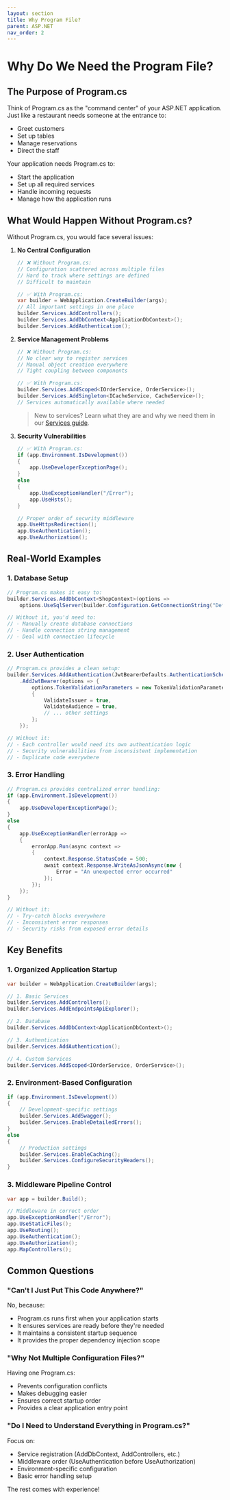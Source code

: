 ```yaml
---
layout: section
title: Why Program File?
parent: ASP.NET
nav_order: 2
---
```


# Why Do We Need the Program File?

## The Purpose of Program.cs

Think of Program.cs as the "command center" of your ASP.NET application. Just like a restaurant needs someone at the entrance to:
- Greet customers
- Set up tables
- Manage reservations
- Direct the staff

Your application needs Program.cs to:
- Start the application
- Set up all required services
- Handle incoming requests
- Manage how the application runs

## What Would Happen Without Program.cs?

Without Program.cs, you would face several issues:

1. **No Central Configuration**
   ```csharp
   // ❌ Without Program.cs:
   // Configuration scattered across multiple files
   // Hard to track where settings are defined
   // Difficult to maintain

   // ✅ With Program.cs:
   var builder = WebApplication.CreateBuilder(args);
   // All important settings in one place
   builder.Services.AddControllers();
   builder.Services.AddDbContext<ApplicationDbContext>();
   builder.Services.AddAuthentication();
   ```

2. **Service Management Problems**
   ```csharp
   // ❌ Without Program.cs:
   // No clear way to register services
   // Manual object creation everywhere
   // Tight coupling between components

   // ✅ With Program.cs:
   builder.Services.AddScoped<IOrderService, OrderService>();
   builder.Services.AddSingleton<ICacheService, CacheService>();
   // Services automatically available where needed
   ```
   > New to services? Learn what they are and why we need them in our [Services guide](../aspnet/services).

3. **Security Vulnerabilities**
   ```csharp
   // ✅ With Program.cs:
   if (app.Environment.IsDevelopment())
   {
       app.UseDeveloperExceptionPage();
   }
   else
   {
       app.UseExceptionHandler("/Error");
       app.UseHsts();
   }
   
   // Proper order of security middleware
   app.UseHttpsRedirection();
   app.UseAuthentication();
   app.UseAuthorization();
   ```

## Real-World Examples

### 1. Database Setup
```csharp
// Program.cs makes it easy to:
builder.Services.AddDbContext<ShopContext>(options =>
    options.UseSqlServer(builder.Configuration.GetConnectionString("DefaultConnection")));

// Without it, you'd need to:
// - Manually create database connections
// - Handle connection string management
// - Deal with connection lifecycle
```

### 2. User Authentication
```csharp
// Program.cs provides a clean setup:
builder.Services.AddAuthentication(JwtBearerDefaults.AuthenticationScheme)
    .AddJwtBearer(options => {
        options.TokenValidationParameters = new TokenValidationParameters
        {
            ValidateIssuer = true,
            ValidateAudience = true,
            // ... other settings
        };
    });

// Without it:
// - Each controller would need its own authentication logic
// - Security vulnerabilities from inconsistent implementation
// - Duplicate code everywhere
```

### 3. Error Handling
```csharp
// Program.cs provides centralized error handling:
if (app.Environment.IsDevelopment())
{
    app.UseDeveloperExceptionPage();
}
else
{
    app.UseExceptionHandler(errorApp =>
    {
        errorApp.Run(async context =>
        {
            context.Response.StatusCode = 500;
            await context.Response.WriteAsJsonAsync(new { 
                Error = "An unexpected error occurred" 
            });
        });
    });
}

// Without it:
// - Try-catch blocks everywhere
// - Inconsistent error responses
// - Security risks from exposed error details
```

## Key Benefits

### 1. Organized Application Startup
```csharp
var builder = WebApplication.CreateBuilder(args);

// 1. Basic Services
builder.Services.AddControllers();
builder.Services.AddEndpointsApiExplorer();

// 2. Database
builder.Services.AddDbContext<ApplicationDbContext>();

// 3. Authentication
builder.Services.AddAuthentication();

// 4. Custom Services
builder.Services.AddScoped<IOrderService, OrderService>();
```

### 2. Environment-Based Configuration
```csharp
if (app.Environment.IsDevelopment())
{
    // Development-specific settings
    builder.Services.AddSwagger();
    builder.Services.EnableDetailedErrors();
}
else
{
    // Production settings
    builder.Services.EnableCaching();
    builder.Services.ConfigureSecurityHeaders();
}
```

### 3. Middleware Pipeline Control
```csharp
var app = builder.Build();

// Middleware in correct order
app.UseExceptionHandler("/Error");
app.UseStaticFiles();
app.UseRouting();
app.UseAuthentication();
app.UseAuthorization();
app.MapControllers();
```

## Common Questions

### "Can't I Just Put This Code Anywhere?"
No, because:
- Program.cs runs first when your application starts
- It ensures services are ready before they're needed
- It maintains a consistent startup sequence
- It provides the proper dependency injection scope

### "Why Not Multiple Configuration Files?"
Having one Program.cs:
- Prevents configuration conflicts
- Makes debugging easier
- Ensures correct startup order
- Provides a clear application entry point

### "Do I Need to Understand Everything in Program.cs?"
Focus on:
- Service registration (AddDbContext, AddControllers, etc.)
- Middleware order (UseAuthentication before UseAuthorization)
- Environment-specific configuration
- Basic error handling setup

The rest comes with experience!
